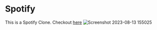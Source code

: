# Spotify
This is a Spotify Clone.
Checkout [here](https://ronitantil.github.io/Spotify/)
![Screenshot 2023-08-13 155025](https://github.com/RonitAntil/Spotify/assets/135525594/a62ec0f6-767b-4fbe-a97b-d22a8b6780bd)
